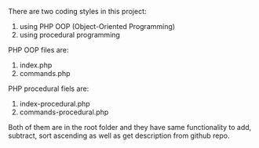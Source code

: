 There are two coding styles in this project:
1. using PHP OOP (Object-Oriented Programming)
2. using procedural programming

PHP OOP files are:
1. index.php
2. commands.php

PHP procedural fiels are:
1. index-procedural.php
2. commands-procedural.php

Both of them are in the root folder and they have same functionality to add, subtract, sort ascending as well as get description from github repo.

